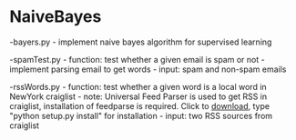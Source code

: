 NaiveBayes
==========

-bayers.py
	- implement naive bayes algorithm for supervised learning
	
-spamTest.py
	- function: test whether a given email is spam or not
	- implement parsing email to get words
	- input: spam and non-spam emails
	
-rssWords.py
	- function: test whether a given word is a local word in NewYork craiglist
	- note: Universal Feed Parser is used to get RSS in craiglist, installation of feedparse is required. Click to [download](http://code.gogle.com/p/feedparser), type "python setup.py install" for installation
	- input: two RSS sources from craiglist